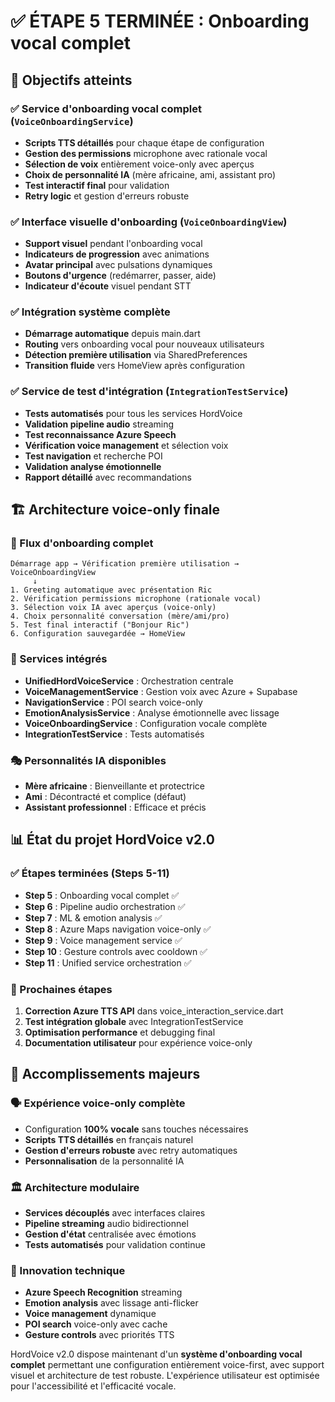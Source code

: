 # ✅ ÉTAPE 5 TERMINÉE : Onboarding vocal complet

## 🎯 Objectifs atteints

### ✅ Service d'onboarding vocal complet (`VoiceOnboardingService`)
- **Scripts TTS détaillés** pour chaque étape de configuration
- **Gestion des permissions** microphone avec rationale vocal
- **Sélection de voix** entièrement voice-only avec aperçus
- **Choix de personnalité IA** (mère africaine, ami, assistant pro)
- **Test interactif final** pour validation
- **Retry logic** et gestion d'erreurs robuste

### ✅ Interface visuelle d'onboarding (`VoiceOnboardingView`)  
- **Support visuel** pendant l'onboarding vocal
- **Indicateurs de progression** avec animations
- **Avatar principal** avec pulsations dynamiques
- **Boutons d'urgence** (redémarrer, passer, aide)
- **Indicateur d'écoute** visuel pendant STT

### ✅ Intégration système complète
- **Démarrage automatique** depuis main.dart
- **Routing** vers onboarding vocal pour nouveaux utilisateurs  
- **Détection première utilisation** via SharedPreferences
- **Transition fluide** vers HomeView après configuration

### ✅ Service de test d'intégration (`IntegrationTestService`)
- **Tests automatisés** pour tous les services HordVoice
- **Validation pipeline audio** streaming
- **Test reconnaissance Azure Speech** 
- **Vérification voice management** et sélection voix
- **Test navigation** et recherche POI
- **Validation analyse émotionnelle**
- **Rapport détaillé** avec recommandations

## 🏗️ Architecture voice-only finale

### 📱 Flux d'onboarding complet
```
Démarrage app → Vérification première utilisation → VoiceOnboardingView
     ↓
1. Greeting automatique avec présentation Ric
2. Vérification permissions microphone (rationale vocal)  
3. Sélection voix IA avec aperçus (voice-only)
4. Choix personnalité conversation (mère/ami/pro)
5. Test final interactif ("Bonjour Ric")
6. Configuration sauvegardée → HomeView
```

### 🔧 Services intégrés
- **UnifiedHordVoiceService** : Orchestration centrale
- **VoiceManagementService** : Gestion voix avec Azure + Supabase  
- **NavigationService** : POI search voice-only
- **EmotionAnalysisService** : Analyse émotionnelle avec lissage
- **VoiceOnboardingService** : Configuration vocale complète
- **IntegrationTestService** : Tests automatisés

### 🎭 Personnalités IA disponibles
- **Mère africaine** : Bienveillante et protectrice
- **Ami** : Décontracté et complice (défaut)
- **Assistant professionnel** : Efficace et précis

## 📊 État du projet HordVoice v2.0

### ✅ Étapes terminées (Steps 5-11)
- **Step 5** : Onboarding vocal complet ✅ 
- **Step 6** : Pipeline audio orchestration ✅
- **Step 7** : ML & emotion analysis ✅
- **Step 8** : Azure Maps navigation voice-only ✅ 
- **Step 9** : Voice management service ✅
- **Step 10** : Gesture controls avec cooldown ✅
- **Step 11** : Unified service orchestration ✅

### 🔄 Prochaines étapes
1. **Correction Azure TTS API** dans voice_interaction_service.dart
2. **Test intégration globale** avec IntegrationTestService  
3. **Optimisation performance** et debugging final
4. **Documentation utilisateur** pour expérience voice-only

## 🎉 Accomplissements majeurs

### 🗣️ Expérience voice-only complète
- Configuration **100% vocale** sans touches nécessaires
- **Scripts TTS détaillés** en français naturel
- **Gestion d'erreurs robuste** avec retry automatiques
- **Personnalisation** de la personnalité IA

### 🏛️ Architecture modulaire
- **Services découplés** avec interfaces claires
- **Pipeline streaming** audio bidirectionnel 
- **Gestion d'état** centralisée avec émotions
- **Tests automatisés** pour validation continue

### 🚀 Innovation technique
- **Azure Speech Recognition** streaming
- **Emotion analysis** avec lissage anti-flicker
- **Voice management** dynamique 
- **POI search** voice-only avec cache
- **Gesture controls** avec priorités TTS

HordVoice v2.0 dispose maintenant d'un **système d'onboarding vocal complet** permettant une configuration entièrement voice-first, avec support visuel et architecture de test robuste. L'expérience utilisateur est optimisée pour l'accessibilité et l'efficacité vocale.
